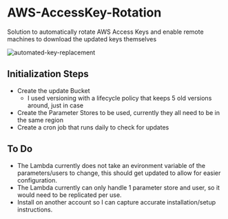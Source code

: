 # AWS-AccessKey-Rotation
Solution to automatically rotate AWS Access Keys and enable remote machines to download the updated keys themselves

![automated-key-replacement](https://github.com/user-attachments/assets/18af3208-1345-44d4-9fd9-f4213bbeee6c)

## Initialization Steps
- Create the update Bucket
  - I used versioning with a lifecycle policy that keeps 5 old versions around, just in case
- Create the Parameter Stores to be used, currently they all need to be in the same region
- Create a cron job that runs daily to check for updates

## To Do
- The Lambda currently does not take an evironment variable of the parameters/users to change, this should get updated to allow for easier configuration.
- The Lambda currently can only handle 1 parameter store and user, so it would need to be replicated per use.
- Install on another account so I can capture accurate installation/setup instructions.
